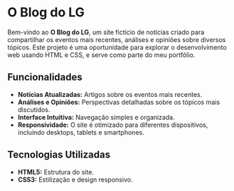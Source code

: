 # O Blog do LG

Bem-vindo ao **O Blog do LG**, um site fictício de notícias criado para compartilhar os eventos mais recentes, análises e opiniões sobre diversos tópicos. Este projeto é uma oportunidade para explorar 
o desenvolvimento web usando HTML e CSS, e serve como parte do meu portfólio.

## Funcionalidades

- **Notícias Atualizadas:** Artigos sobre os eventos mais recentes.
- **Análises e Opiniões:** Perspectivas detalhadas sobre os tópicos mais discutidos.
- **Interface Intuitiva:** Navegação simples e organizada.
- **Responsividade:** O site é otimizado para diferentes dispositivos, incluindo desktops, tablets e smartphones.

## Tecnologias Utilizadas

- **HTML5:** Estrutura do site.
- **CSS3:** Estilização e design responsivo.
